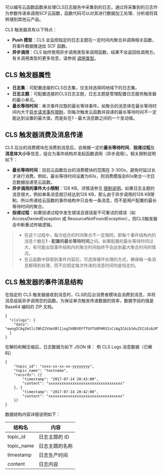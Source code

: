可以编写云函数函数来处理CLS日志服务中采集到的日志，通过将采集到的日志作为参数传递来调用SCF云函数，函数代码可以对其进行数据加工处理、分析或将其转储到其他云产品。

CLS 触发器具有以下特点：
- **Push 模型**：CLS 会监控指定的日志主题在一定时间内聚合并调用相关函数，将事件数据推送给 SCF 函数。
- **异步调用**：CLS 始终使用异步调用类型来调用函数，结果不会返回给调用方。有关调用类型的更多信息，请参阅 [调用类型](https://cloud.tencent.com/document/product/583/9694#.E8.B0.83.E7.94.A8.E7.B1.BB.E5.9E.8B)。

## CLS 触发器属性

- **日志集**：可配置连接的CLS日志集，仅支持选择同地域下的日志集。
- **日志主题**：可配置连接的CLS日志主题，日志主题是管理配置日志服务触发器的最小单元。
- **最长等待时间**：单次事件拉取的最长等待事件。如聚合的消息体在最长等待时间内大于[异步请求事件限制](https://cloud.tencent.com/document/product/583/11637)，则每次触发云函数并投递的最长等待时间不一定能达到设置的最大值，而是处在1 - 最大消息数之间的一个变动值。

## CLS 触发器消费及消息传递

CLS 后台的消费模块在消费到消息后，会根据一定的**最长等待时间**、**投递过程**及**消息体大小**等信息，组合为事件结构并发起函数调用（异步调用）。相关限制说明如下：
- **最长等待时间**：目前云函数后台的消费模块的范围在 3-300s，避免时延过长才进行消费。例如，最长等待时间设置为60s，则消费模版会60s聚合一次日志数据投递至云函数。
- **异步调用的事件大小限制**：128 KB，详情请参见 [限制说明](https://cloud.tencent.com/document/product/583/11637)。如果日志主题的消息很大，例如单条消息就已经达到128 KB，那么由于异步调用的128 KB限制，所以传递给云函数的事件结构中只会有一条消息，而不是用户配置的最长等待时间的聚合。
- **投递过程**：如果投递过程中发生错误且错误是不可重试的错误（如 AccessDeniedException 或 ResourceNotFoundException），则CLS触发器会中断重试传输逻辑。

>- 在这个过程中，每次组合的时间聚合不一定相同，即每个事件结构内的消息个数在**1 - 配置的最长等待时间**之间。如果配置的最长等待时间过大，有可能出现事件结构内的聚合时间始终不会达到最大聚合时间的情况。
>- 在云函数中获取到事件内容后，可选择循环处理的方式，确保每一条消息都得到处理，而不应假定每次传递的消息时间均是恒定的。


## CLS 触发器的事件消息结构

在指定的 CLS 触发器接收到消息时，CLS的后台消费者模块会消费到消息，并将消息组装异步调用您的函数。为保证单次触发传递数据的效率，数据字段的值是 Base64 编码的 ZIP 文档。

```
{
  "clslogs": {
    "data": "ewogICAgIm1lc3NhZ2VUeXBlIjogIkRBVEFfTUVTU0FHRSIsCiAgICAib3duZXIiOiAiMTIzNDU2Nzg5MDEyIiwKICAgICJsb2dHcm91cCI6I..."
  }
} 
```

在解码和解压缩后，日志数据为如下 JSON 体：
例 CLS Logs 消息数据（已解码）
```
{
	"topic_id": "xxxx-xx-xx-xx-yyyyyyyy",
	"topic_name": "testname",
	"records": [{
		"timestamp": "2017-07-14 20:43:00",
		"content": "xxxxxxxxxxxxxxxxxxxxxxxxxxxxxxxxxx"
	}, {
		"timestamp": "2017-07-14 20:42:00",
		"content": "xxxxxxxxxxxxxxxxxxxxxxxxxxxxxxxxxx"
	}]
}
```

数据结构内容详细说明如下：

|    结构名    | 内容 |
| ---------- | --- |
| topic_id |  日志主题的 ID |
| topic_name   | 	日志主题的名称 |
| timestamp |  日志生产时间 |
| content |  日志内容  |
